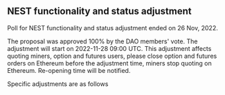## NEST functionality and status adjustment

Poll for NEST functionality and status adjustment ended on 26 Nov, 2022.

The proposal was approved 100% by the DAO members' vote.
The adjustment will start on 2022-11-28 09:00 UTC.
This adjustment affects quoting miners, option and futures users, please close option and futures orders on Ethereum before the adjustment time, miners stop quoting on Ethereum. Re-opening time will be notified.

Specific adjustments are as follows
